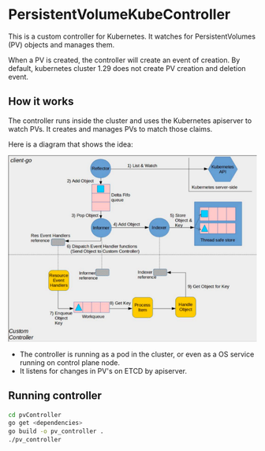# PersistentVolumeKubeController

This is a custom controller for Kubernetes. It watches for PersistentVolumes (PV)  objects and manages them.

When a PV is created, the controller will create an event of creation. By default, kubernetes cluster 1.29 does not create PV creation and deletion event.

## How it works

The controller runs inside the cluster and uses the Kubernetes apiserver to watch PVs. It creates and manages PVs to match those claims.

Here is a diagram that shows the idea:

![controller-diagram](image.png)

- The controller is running as a pod in the cluster, or even as a OS service running on control plane node.
- It listens for changes in PV's on ETCD by apiserver.

## Running controller

```bash
cd pvController
go get <dependencies>
go build -o pv_controller .
./pv_controller
```
